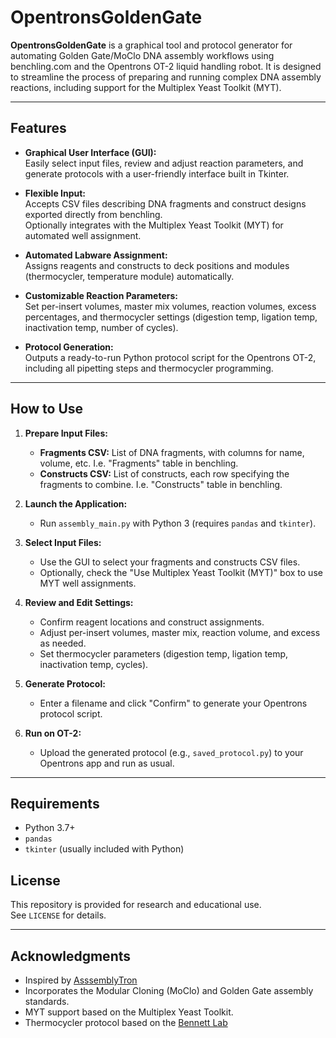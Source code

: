 # OpentronsGoldenGate

**OpentronsGoldenGate** is a graphical tool and protocol generator for automating Golden Gate/MoClo DNA assembly workflows using benchling.com and the Opentrons OT-2 liquid handling robot. It is designed to streamline the process of preparing and running complex DNA assembly reactions, including support for the Multiplex Yeast Toolkit (MYT).

---

## Features

- **Graphical User Interface (GUI):**  
  Easily select input files, review and adjust reaction parameters, and generate protocols with a user-friendly interface built in Tkinter.

- **Flexible Input:**  
  Accepts CSV files describing DNA fragments and construct designs exported directly from benchling.  
  Optionally integrates with the Multiplex Yeast Toolkit (MYT) for automated well assignment.

- **Automated Labware Assignment:**  
  Assigns reagents and constructs to deck positions and modules (thermocycler, temperature module) automatically.

- **Customizable Reaction Parameters:**  
  Set per-insert volumes, master mix volumes, reaction volumes, excess percentages, and thermocycler settings (digestion temp, ligation temp, inactivation temp, number of cycles).

- **Protocol Generation:**  
  Outputs a ready-to-run Python protocol script for the Opentrons OT-2, including all pipetting steps and thermocycler programming.

---

## How to Use

1. **Prepare Input Files:**
   - **Fragments CSV:** List of DNA fragments, with columns for name, volume, etc. I.e. "Fragments" table in benchling.
   - **Constructs CSV:** List of constructs, each row specifying the fragments to combine. I.e. "Constructs" table in benchling.

2. **Launch the Application:**
   - Run `assembly_main.py` with Python 3 (requires `pandas` and `tkinter`).

3. **Select Input Files:**
   - Use the GUI to select your fragments and constructs CSV files.
   - Optionally, check the "Use Multiplex Yeast Toolkit (MYT)" box to use MYT well assignments.

4. **Review and Edit Settings:**
   - Confirm reagent locations and construct assignments.
   - Adjust per-insert volumes, master mix, reaction volume, and excess as needed.
   - Set thermocycler parameters (digestion temp, ligation temp, inactivation temp, cycles).

5. **Generate Protocol:**
   - Enter a filename and click "Confirm" to generate your Opentrons protocol script.

6. **Run on OT-2:**
   - Upload the generated protocol (e.g., `saved_protocol.py`) to your Opentrons app and run as usual.

---

## Requirements

- Python 3.7+
- `pandas`
- `tkinter` (usually included with Python)

## License

This repository is provided for research and educational use.  
See `LICENSE` for details.

---

## Acknowledgments

- Inspired by [AsssemblyTron](https://github.com/PlantSynBioLab/AssemblyTron)
- Incorporates the Modular Cloning (MoClo) and Golden Gate assembly standards.
- MYT support based on the Multiplex Yeast Toolkit.
- Thermocycler protocol based on the [Bennett Lab](https://wiki.rice.edu/confluence/display/BIODESIGN/Golden+Gate+Assembly)

